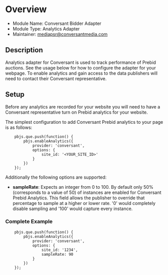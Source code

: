 # Overview
- Module Name: Conversant Bidder Adapter
- Module Type: Analytics Adapter
- Maintainer: mediapsr@conversantmedia.com

## Description

Analytics adapter for Conversant is used to track performance of Prebid auctions.  See the usage below for how to 
configure the adapter for your webpage. To enable analytics and gain access to the data publishers will need
 to contact their Conversant representative.

## Setup

Before any analytics are recorded for your website you will need to have a Conversant representative turn
on Prebid analytics for your website.  

The simplest configuration to add Conversant Prebid analytics to your page is as follows:

```
    pbjs.que.push(function() {
        pbjs.enableAnalytics({
            provider: 'conversant',
            options: {
                site_id: '<YOUR_SITE_ID>'
            }
        })
    });
```

Additionally the following options are supported:

- **sampleRate**: Expects an integer from 0 to 100. By default only 50% (corresponds to a value of 50) of instances are enabled
for Conversant Prebid Analytics. This field allows the publisher to override that percentage to sample
at a higher or lower rate. '0' would completely disable sampling and '100' would capture every instance.

### Complete Example
```
    pbjs.que.push(function() {
        pbjs.enableAnalytics({
            provider: 'conversant',
            options: {
                site_id: '1234',
                sampleRate: 90
            }
        })
    });
```
